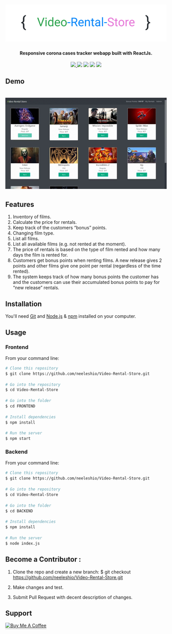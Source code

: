 <h1 align="center">
  <img src="https://raw.githubusercontent.com/neeleshio/Video-Rental-Store/master/vrs.png" alt="Video-Rental-Store" width="600">
</h1>

<h4 align="center">Responsive corona cases tracker webapp built with ReactJs.</h4>

<div align="center">
  <a href="https://coronatrackerindia.vercel.app/"><img src="https://img.shields.io/badge/host-heroku-blueviolet">
  <a href="https://github.com/mathdroid/covid-19-api"><img src="https://img.shields.io/badge/API-repl.it-success"><a/>
  <img src="https://img.shields.io/badge/contributions-welcome-orange.svg">
  <img src="https://img.shields.io/badge/license-MIT-blue.svg">
  <img src="https://visitor-badge.laobi.icu/badge?page_id=RestAPI-CRUD-Friendly.visitor-badge">
</div>

## Demo

<h1 align="center">
  <img src="https://raw.githubusercontent.com/neeleshio/Video-Rental-Store/master/Sequence%20%231(5).gif" alt="demo" width="600">
</h1>

## Features

1. Inventory of films.
2. Calculate the price for rentals.
3. Keep track of the customers “bonus” points.
4. Changing film type.
5. List all films.
6. List all available films (e.g. not rented at the moment).
7. The price of rentals is based on the type of film rented and how many days the film is rented for.
8. Customers get bonus points when renting films. A new release gives 2 points and other films give one point per rental (regardless of the time rented).
9. The system keeps track of how many bonus points the customer has and the customers can use their accumulated bonus points to pay for “new release” rentals.

## Installation

You'll need [Git](https://git-scm.com) and [Node.js](https://nodejs.org/en/download/) & [npm](http://npmjs.com) installed on your computer.

## Usage
### Frontend

From your command line:

```bash
# Clone this repository
$ git clone https://github.com/neeleshio/Video-Rental-Store.git

# Go into the repository
$ cd Video-Rental-Store

# Go into the folder
$ cd FRONTEND

# Install dependencies
$ npm install

# Run the server
$ npm start
```

### Backend

From your command line:

```bash
# Clone this repository
$ git clone https://github.com/neeleshio/Video-Rental-Store.git

# Go into the repository
$ cd Video-Rental-Store

# Go into the folder
$ cd BACKEND

# Install dependencies
$ npm install

# Run the server
$ node index.js
```

## Become a Contributor :

1. Clone the repo and create a new branch: $ git checkout https://github.com/neeleshio/Video-Rental-Store.git

2. Make changes and test.

3. Submit Pull Request with decent description of changes.


## Support

<a href="https://www.buymeacoffee.com/neeleshio" target="_blank"><img src="https://www.buymeacoffee.com/assets/img/custom_images/purple_img.png" alt="Buy Me A Coffee" style="height: 41px !important;width: 174px !important;box-shadow: 0px 3px 2px 0px rgba(190, 190, 190, 0.5) !important;-webkit-box-shadow: 0px 3px 2px 0px rgba(190, 190, 190, 0.5) !important;" ></a>


